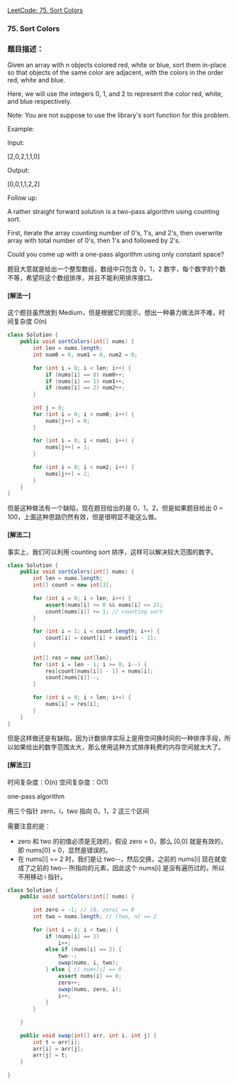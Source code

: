 [LeetCode: 75. Sort Colors](https://leetcode.com/problems/sort-colors/description/#)

### 75. Sort Colors
### 题目描述：

Given an array with n objects colored red, white or blue, sort them in-place so that objects of the same color are adjacent, with the colors in the order red, white and blue.

Here, we will use the integers 0, 1, and 2 to represent the color red, white, and blue respectively.

Note: You are not suppose to use the library's sort function for this problem.

Example:

Input: 

[2,0,2,1,1,0]

Output: 

[0,0,1,1,2,2]

Follow up:

A rather straight forward solution is a two-pass algorithm using counting sort.

First, iterate the array counting number of 0's, 1's, and 2's, then overwrite array with total number of 0's, then 1's and followed by 2's.

Could you come up with a one-pass algorithm using only constant space?

题目大意就是给出一个整型数组，数组中只包含 0，1，2 数字，每个数字的个数不等，希望将这个数组排序，并且不能利用排序接口。

#### [解法一]

这个题目虽然放到 Medium，但是根据它的提示，想出一种暴力做法并不难，时间复杂度 O(n)
```java
class Solution {
    public void sortColors(int[] nums) {
        int len = nums.length;
        int num0 = 0, num1 = 0, num2 = 0;
        
        for (int i = 0; i < len; i++) {
            if (nums[i] == 0) num0++;
            if (nums[i] == 1) num1++;
            if (nums[i] == 2) num2++;
        }
        
        int j = 0;
        for (int i = 0; i < num0; i++) {
            nums[j++] = 0;
        }
        
        for (int i = 0; i < num1; i++) {
            nums[j++] = 1;
        }
        
        for (int i = 0; i < num2; i++) {
            nums[j++] = 2;
        }
    }
}
```

但是这种做法有一个缺陷，现在题目给出的是 0，1，2，但是如果题目给出 0 ~ 100，上面这种思路仍然有效，但是很明显不能这么做。

#### [解法二]

事实上，我们可以利用 counting sort 排序，这样可以解决较大范围的数字。
```java
class Solution {
    public void sortColors(int[] nums) {
        int len = nums.length;
        int[] count = new int[3];
        
        for (int i = 0; i < len; i++) {
            assert(nums[i] >= 0 && nums[i] <= 2);
            count[nums[i]] += 1; // counting sort
        }
        
        for (int i = 1; i < count.length; i++) {
            count[i] = count[i] + count[i - 1];
        }
        
        int[] res = new int[len];
        for (int i = len - 1; i >= 0; i--) {
            res[count[nums[i]] - 1] = nums[i];
            count[nums[i]]--;
        }
        
        for (int i = 0; i < len; i++) {
            nums[i] = res[i];
        }
    }
}
```

但是这样做还是有缺陷，因为计数排序实际上是用空间换时间的一种排序手段，所以如果给出的数字范围太大，那么使用这种方式排序耗费的内存空间就太大了。

#### [解法三]

时间复杂度：O(n)
空间复杂度：O(1)

one-pass algorithm

用三个指针 zero，i，two 指向 0，1，2 这三个区间

需要注意的是：
- zero 和 two 的初值必须是无效的，假设 zero = 0，那么 [0,0] 就是有效的，即 nums[0] = 0，显然是错误的。
- 在 nums[i] == 2 时，我们是让 two--，然后交换，之前的 nums[i] 现在就变成了之前的 two-- 所指向的元素，因此这个 nums[i] 是没有遍历过的，所以不用移动 i 指针。

```java
class Solution {
    public void sortColors(int[] nums) {
        
        int zero = -1; // [0, zero] == 0
        int two = nums.length; // [two, n] == 2
        
        for (int i = 0; i < two;) {
            if (nums[i] == 1)
                i++;
            else if (nums[i] == 2) {
                two--;
                swap(nums, i, two);
            } else { // nums[i] == 0
                assert nums[i] == 0;
                zero++;
                swap(nums, zero, i);
                i++;
            }
        }
        
    }
    
    public void swap(int[] arr, int i, int j) {
        int t = arr[i];
        arr[i] = arr[j];
        arr[j] = t;
    }
    
}
```